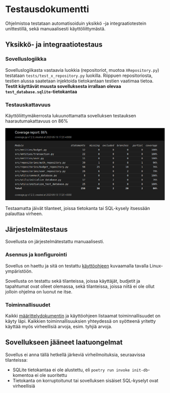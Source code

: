 # Testausdokumentti

Ohjelmistoa testataan automatisoiduin yksikkö -ja integraatiotestein unittestillä, sekä manuaalisesti käyttöliittymästä.


## Yksikkö- ja integraatiotestaus

### Sovelluslogiikka

Sovelluslogiikasta vastaavia luokkia (repositoriot, muotoa `XRepository.py`) testataan `tests/test_x_repository.py` luokilla. Riippuen repositoriosta, testien alussa saatetaan injektoida tietokantaan testien vaatimaa tietoa. **Testit käyttävät muusta sovelluksesta irrallaan olevaa `test_database.sqlite`-tietokantaa**


### Testauskattavuus

Käyttöliittymäkerrosta lukuunottamatta sovelluksen testauksen haarautumakattavuus on 86%


![coverage](images/coverage.png)

Testaamatta jäivät tilanteet, joissa tietokanta tai SQL-kysely itsessään palauttaa virheen.

## Järjestelmätestaus

Sovellusta on järjestelmätestattu manuaalisesti.

### Asennus ja konfigurointi

Sovellus on haettu ja sitä on testattu [käyttöohjeen](./kayttoohje.md) kuvaamalla tavalla Linux-ympäristöön.

Sovellusta on testattu sekä tilanteissa, joissa käyttäjät, budjetit ja tapahtumat ovat olleet olemassa, sekä tilanteissa, joissa niitä ei ole ollut jolloin ohjelma on luonut ne itse.

### Toiminnallisuudet

Kaikki [määrittelydokumentin](VAATIMUSMAARITTELY.md) ja käyttöohjeen listaamat toiminnallisuudet on käyty läpi. Kaikkien toiminnallisuuksien yhteydessä on syötteenä yritetty käyttää myös virheellisiä arvoja, esim. tyhjiä arvoja.

## Sovellukseen jääneet laatuongelmat

Sovellus ei anna tällä hetkellä järkeviä virheilmoituksia, seuraavissa tilanteissa:

- SQLite tietokantaa ei ole alustettu, eli `poetry run invoke init-db`-komentoa ei ole suoritettu
- Tietokanta on korruptoitunut tai sovelluksen sisäiset SQL-kyselyt ovat virheellisiä